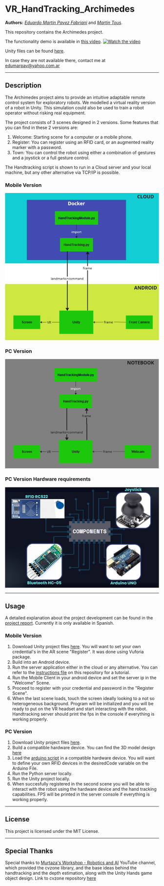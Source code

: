 # VR_HandTracking_Archimedes

**Authors:** [_Eduardo Martin Pavez Fabriani_](https://www.linkedin.com/in/eduardo-pavez/) and [_Martin Tous_](https://martintous.net/).

This repository contains the Archimedes project.

The functionality demo is available in [this video](https://youtu.be/Dqqu_yh6Uw0).
[![Watch the video](https://img.youtube.com/vi/Dqqu_yh6Uw0/maxresdefault.jpg)](https://youtu.be/Dqqu_yh6Uw0)

Unity files can be found [here](https://drive.google.com/drive/folders/1AGd0dnqLf6OTxdLysQvqMhknENuwqijQ?usp=sharing).

In case they are not available there, contact me at edumarpav@yahoo.com.ar

---

## Description

The Archimedes project aims to provide an intuitive adaptable remote control system for exploratory robots.
We modelled a virtual reality version of a robot in Unity. This simulation could also be used to train a robot operator without risking real equipment.

The project consists of 3 scenes designed in 2 versions.
Some features that you can find in these 2 versions are:

1. Welcome: Starting scene for a computer or a mobile phone.
2. Register: You can register using an RFID card, or an augmented reality marker with a password.
3. Town: You can control the robot using either a combination of gestures and a joystick or a full gesture control.

The Handtracking script is shown to run in a Cloud server and your local machine, but any other alternative via TCP/IP is possible.

### Mobile Version

![Mobile Version](/Full%20report%2C%20images%20and%203D%20Model/MobileVersionCommunications.png)

### PC Version

![PC Version](/Full%20report%2C%20images%20and%203D%20Model/PCVersionCommunications.png)

### PC Version Hardware requirements

![PC Version Hardware](/Full%20report%2C%20images%20and%203D%20Model/PCVersionHardware.png)

---

## Usage

A detailed explanation about the project development can be found in the [project report](/Full%20report%2C%20images%20and%203D%20Model/ArchimedesReport.pdf). Currently it is only available in Spanish.

### Mobile Version

1. Download Unity project files [here](https://drive.google.com/drive/folders/1AGd0dnqLf6OTxdLysQvqMhknENuwqijQ?usp=sharing). You will want to set your own credential's in the AR scene "Register". It was done using Vuforia package.
2. Build into an Android device.
3. Run the server application either in the cloud or any alternative. You can refer to the [instructions file](/PureGestureCommands_CloudServer/Docker_and_Cloud_usage.md) on this repository for a tutorial.
4. Run the Mobile Client in your android device and set the server ip in the "Welcome" Scene.
5. Proceed to register with your credential and password in the "Register Scene".
6. When the last scene loads, touch the screen ideally looking to a not so heterogeneous background. Program will be initialized and you will be ready to put on the VR headset and start interacting with the robot. Handtracking server should print the fps in the console if everything is working properly.

### PC Version

1. Download Unity project files [here](https://drive.google.com/drive/folders/1AGd0dnqLf6OTxdLysQvqMhknENuwqijQ?usp=sharing).
2. Build a compatible hardware device. You can find the 3D model design [here](/Full%20report%2C%20images%20and%203D%20Model)
3. Load the [arduino script](/HybridCommands_PCClient/ArduinoScript/HardwareCode.ino) in a compatible hardware device. You will want to define your own RFID devices in the desiredCode variable on the Arduino File.
4. Run the Python server locally.
5. Run the Unity project locally.
6. When succesfully registered in the second scene you will be able to interact with the robot using the hardware device and the hand tracking capabilities. FPS will be printed in the server console if everything is working properly.

---

## License

This project is licensed under the MIT License.

---

## Special Thanks

Special thanks to [Murtaza's Workshop - Robotics and AI](https://www.youtube.com/@murtazasworkshop/videos) YouTube channel, which provided the cvzone library, and the base ideas behind the handtracking and the depth estimation, along with the Unity Hands game object design. Link to cvzone repository [here](https://www.youtube.com/watch?v=RQ-2JWzNc6k&t=3175s)
